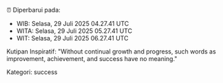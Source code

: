 ⏰ Diperbarui pada:
- WIB: Selasa, 29 Juli 2025 04.27.41 UTC
- WITA: Selasa, 29 Juli 2025 05.27.41 UTC
- WIT: Selasa, 29 Juli 2025 06.27.41 UTC

Kutipan Inspiratif:
"Without continual growth and progress, such words as improvement, achievement, and success have no meaning."


Kategori: success

